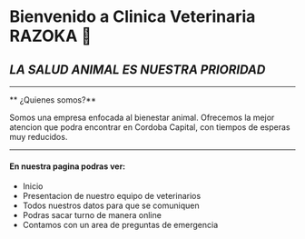 # Bienvenido a Clinica Veterinaria RAZOKA 🐾
## *LA SALUD ANIMAL ES NUESTRA PRIORIDAD*

------------

** ¿Quienes somos?**

Somos una empresa enfocada al bienestar animal. Ofrecemos la mejor atencion que podra encontrar en Cordoba Capital, con tiempos de esperas muy reducidos. 

------------


####  En nuestra pagina podras ver:
- Inicio
- Presentacion de nuestro equipo de veterinarios
- Todos nuestros datos para que se comuniquen
- Podras sacar turno de manera online 
- Contamos con un area de preguntas de emergencia
